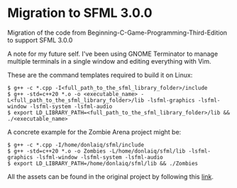 # Migration to SFML 3.0.0
Migration of the code from Beginning-C-Game-Programming-Third-Edition to support SFML 3.0.0

A note for my future self. I've been using GNOME Terminator to manage multiple terminals in a single window and editing everything with Vim.

These are the command templates required to build it on Linux:

`$ g++ -c *.cpp -I<full_path_to_the_sfml_library_folder>/include`  
`$ g++ -std=c++20 *.o -o <executable_name> -L<full_path_to_the_sfml_library_folder>/lib -lsfml-graphics -lsfml-window -lsfml-system -lsfml-audio`  
`$ export LD_LIBRARY_PATH=<full_path_to_the_sfml_library_folder>/lib && ./<executable_name>`  

A concrete example for the Zombie Arena project might be:

`$ g++ -c *.cpp -I/home/donlaiq/sfml/include`  
`$ g++ -std=c++20 *.o -o Zombies -L/home/donlaiq/sfml/lib -lsfml-graphics -lsfml-window -lsfml-system -lsfml-audio`  
`$ export LD_LIBRARY_PATH=/home/donlaiq/sfml/lib && ./Zombies`  

All the assets can be found in the original project by following this [link](https://github.com/PacktPublishing/Beginning-C-Game-Programming-Third-Edition).
